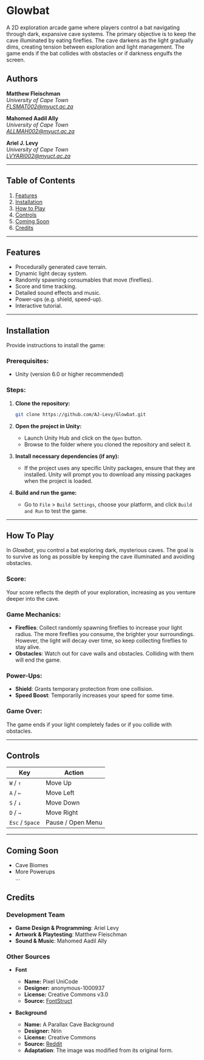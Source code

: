 # Glowbat

A 2D exploration arcade game where players control a bat navigating through dark, expansive cave systems. The primary objective is to keep the cave illuminated by eating fireflies. The cave darkens as the light gradually dims, creating tension between exploration and light management. The game ends if the bat collides with obstacles or if darkness engulfs the screen.

## Authors
**Matthew Fleischman**<br>
*University of Cape Town* <br>
*FLSMAT002@myuct.ac.za* 
<br>

**Mahomed Aadil Ally**<br>
*University of Cape Town* <br>
*ALLMAH002@myuct.ac.za* 
<br>

**Ariel J. Levy**<br>
*University of Cape Town* <br>
*LVYARI002@myuct.ac.za*
___

## **Table of Contents**

1. [Features](#features)
2. [Installation](#installation)
3. [How to Play](#how-to-play)
4. [Controls](#controls)
5. [Coming Soon](#coming-soon)
6. [Credits](#credits)

---

## **Features**

- Procedurally generated cave terrain.
- Dynamic light decay system.
- Randomly spawning consumables that move (fireflies).
- Score and time tracking.
- Detailed sound effects and music.
- Power-ups (e.g. shield, speed-up).
- Interactive tutorial.

---

## **Installation**

Provide instructions to install the game:

### Prerequisites:
- Unity (version 6.0 or higher recommended)

### Steps:

1. **Clone the repository:**
   ```bash
   git clone https://github.com/AJ-Levy/Glowbat.git
   ```

2. **Open the project in Unity:**
   - Launch Unity Hub and click on the `Open` button.
   - Browse to the folder where you cloned the repository and select it.

3. **Install necessary dependencies (if any):**

   - If the project uses any specific Unity packages, ensure that they are       installed. Unity will prompt you to download any missing packages when the project is loaded.

4. **Build and run the game:**
   - Go to `File` > `Build Settings`, choose your platform, and click `Build and Run` to test the game.

---

## How To Play

In *Glowbat*, you control a bat exploring dark, mysterious caves. The goal is to survive as long as possible by keeping the cave illuminated and avoiding obstacles.

### Score:
Your score reflects the depth of your exploration, increasing as you venture deeper into the cave. 

### Game Mechanics:
- **Fireflies**: Collect randomly spawning fireflies to increase your light radius. The more fireflies you consume, the brighter your surroundings. However, the light will decay over time, so keep collecting fireflies to stay alive.
- **Obstacles**: Watch out for cave walls and obstacles. Colliding with them will end the game.

### Power-Ups:
- **Shield**: Grants temporary protection from one collision.
- **Speed Boost**: Temporarily increases your speed for some time.

### Game Over:
The game ends if your light completely fades or if you collide with obstacles.

---

## Controls

| Key            | Action                      |
|----------------|-----------------------------|
| `W` / `↑`      | Move Up                     |
| `A` / `←`      | Move Left                   |
| `S` / `↓`      | Move Down                   |
| `D` / `→`      | Move Right                  |
| `Esc` / `Space`| Pause / Open Menu           |

---

## Coming Soon
- Cave Biomes
- More Powerups  
  ...

## Credits

### Development Team

- **Game Design & Programming**: Ariel Levy
- **Artwork & Playtesting**: Matthew Fleischman
- **Sound & Music**: Mahomed Aadil Ally

### Other Sources

- **Font**
   - **Name:** Pixel UniCode
   - **Designer:** anonymous-1000937
   - **License:** Creative Commons v3.0 
   - **Source:** [FontStruct](https://fontstruct.com/fontstructions/show/908795/pixel_unicode)
 
- **Background** 
  - **Name:** A Parallax Cave Background
   - **Designer:** Nrin
   - **License:** Creative Commons
   - **Source:** [Reddit](https://www.reddit.com/r/PixelArt/comments/61xvdq/ocwipcc_a_parallax_cave_background_i_made/)
   - **Adaptation**: The image was modified from its original form.
